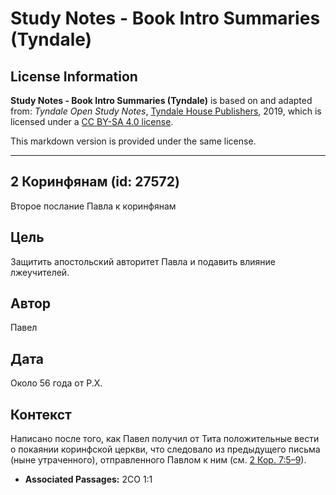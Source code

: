 # Study Notes - Book Intro Summaries (Tyndale)

## License Information

**Study Notes - Book Intro Summaries (Tyndale)** is based on and adapted from: _Tyndale Open Study Notes_, [Tyndale House Publishers](https://tyndaleopenresources.com/), 2019, which is licensed under a [CC BY-SA 4.0 license](https://creativecommons.org/licenses/by-sa/4.0/legalcode.en).

This markdown version is provided under the same license.



--------------------------------

## 2 Коринфянам (id: 27572)

Второе послание Павла к коринфянам

Цель
----

Защитить апостольский авторитет Павла и подавить влияние лжеучителей.

Автор
-----

Павел

Дата
----

Около 56 года от Р.Х.

Контекст
--------

Написано после того, как Павел получил от Тита положительные вести о покаянии коринфской церкви, что следовало из предыдущего письма (ныне утраченного), отправленного Павлом к ним (см. [2 Кор. 7:5–9](https://ref.ly/2Cor7:5-2Cor7:9)).

* **Associated Passages:** 2CO 1:1

